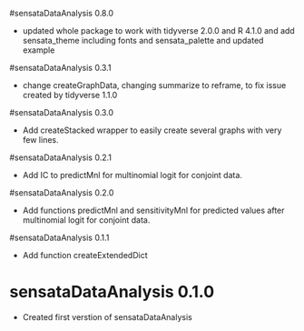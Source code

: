 #sensataDataAnalysis 0.8.0

* updated whole package to work with tidyverse 2.0.0 and R 4.1.0 and add sensata_theme including fonts and sensata_palette and updated example

#sensataDataAnalysis 0.3.1

* change createGraphData, changing summarize to reframe, to fix issue created by tidyverse 1.1.0

#sensataDataAnalysis 0.3.0

* Add createStacked wrapper to easily create several graphs with very few lines.

#sensataDataAnalysis 0.2.1

* Add IC to predictMnl for multinomial logit for conjoint data.

#sensataDataAnalysis 0.2.0

* Add functions predictMnl and sensitivityMnl for predicted values after multinomial logit for conjoint data.

#sensataDataAnalysis 0.1.1

* Add function createExtendedDict

# sensataDataAnalysis 0.1.0

* Created first verstion of sensataDataAnalysis
